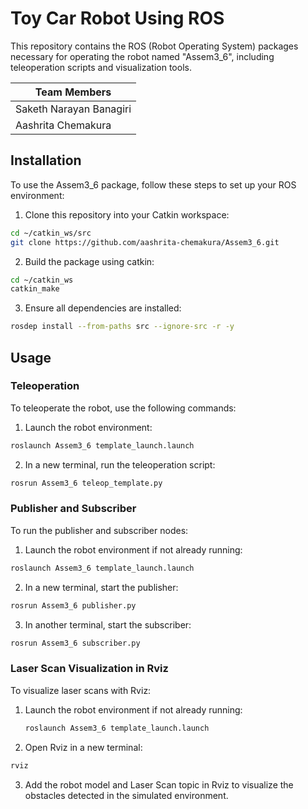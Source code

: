 # Toy Car Robot Using ROS

This repository contains the ROS (Robot Operating System) packages necessary for operating the robot named "Assem3_6", including teleoperation scripts and visualization tools.

|Team Members
|--
|Saketh Narayan Banagiri
|Aashrita Chemakura

## Installation

To use the Assem3_6 package, follow these steps to set up your ROS environment:

1. Clone this repository into your Catkin workspace:

```bash
cd ~/catkin_ws/src
git clone https://github.com/aashrita-chemakura/Assem3_6.git
```
2. Build the package using catkin:
```bash
cd ~/catkin_ws
catkin_make
```
3. Ensure all dependencies are installed:
```bash
rosdep install --from-paths src --ignore-src -r -y
```
## Usage 

### Teleoperation
To teleoperate the robot, use the following commands:

1. Launch the robot environment:
```bash
roslaunch Assem3_6 template_launch.launch
```
2. In a new terminal, run the teleoperation script:
```bash
rosrun Assem3_6 teleop_template.py
```
### Publisher and Subscriber
To run the publisher and subscriber nodes:

1. Launch the robot environment if not already running:
```bash
roslaunch Assem3_6 template_launch.launch
```
2. In a new terminal, start the publisher:
```bash
rosrun Assem3_6 publisher.py
```
3. In another terminal, start the subscriber:
```bash
rosrun Assem3_6 subscriber.py
```
### Laser Scan Visualization in Rviz
To visualize laser scans with Rviz:

1. Launch the robot environment if not already running:
   ```bash
   roslaunch Assem3_6 template_launch.launch
   ```
2. Open Rviz in a new terminal:
```bash
rviz
```
3. Add the robot model and Laser Scan topic in Rviz to visualize the obstacles detected in the simulated environment.
